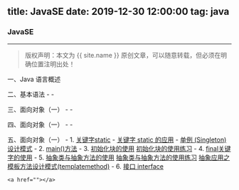 title:  JavaSE
date:   2019-12-30 12:00:00
tag:    java
---
### JavaSE

***
> 版权声明：本文为 {{ site.name }} 原创文章，可以随意转载，但必须在明确位置注明出处！

<head><link rel="stylesheet" href="../css/rouge.css"></head>

一、Java 语言概述


二、基本语法
    - <a href=""></a>
    - <a href=""></a>

三、面向对象（一）
    - <a href=""></a>
    - <a href=""></a>

四、面向对象（一）
    - <a href=""></a>
    - <a href=""></a>

五、面向对象（一）
    - 1. <a href="https://moistlin.cn/posts/%E5%85%B3%E9%94%AE%E5%AD%97static">关键字static</a>
    - <a href="https://moistlin.cn/posts/static%E5%85%B3%E9%94%AE%E5%AD%97%E7%9A%84%E5%BA%94%E7%94%A8%E7%BB%83%E4%B9%A0">关键字 static 的应用</a>
        - <a href="https://moistlin.cn/posts/%E5%8D%95%E4%BE%8B(Singleton)%E8%AE%BE%E8%AE%A1%E6%A8%A1%E5%BC%8F">单例 (Singleton)设计模式</a>
    - 2. <a href="https://moistlin.cn/posts/%E7%90%86%E8%A7%A3main%E6%96%B9%E6%B3%95%E7%9A%84%E8%AF%AD%E6%B3%95">main()方法</a> 
    - 3. <a href="https://moistlin.cn/posts/%E5%88%9D%E5%A7%8B%E5%8C%96%E5%9D%97%E7%9A%84%E4%BD%BF%E7%94%A8">初始化块的使用</a>
    <a href="https://moistlin.cn/posts/%E5%88%9D%E5%A7%8B%E5%8C%96%E5%9D%97%E7%9A%84%E7%BB%83%E4%B9%A0%E4%BD%BF%E7%94%A8">初始化块的使用练习</a>
    - 4. <a href="https://moistlin.cn/posts/final%E5%85%B3%E9%94%AE%E5%AD%97%E7%9A%84%E4%BD%BF%E7%94%A8">final关键字的使用</a>
    - 5. <a href="https://moistlin.cn/posts/%E6%8A%BD%E8%B1%A1%E7%B1%BB%E4%B8%8E%E6%8A%BD%E8%B1%A1%E6%96%B9%E6%B3%95%E7%9A%84%E4%BD%BF%E7%94%A8">抽象类与抽象方法的使用</a>
    <a href="https://moistlin.cn/posts/%E6%8A%BD%E8%B1%A1%E7%B1%BB%E4%B8%8E%E6%8A%BD%E8%B1%A1%E6%96%B9%E6%B3%95%E7%9A%84%E4%BD%BF%E7%94%A8%E7%BB%83%E4%B9%A0">抽象类与抽象方法的使用练习</a>
    <a href="https://moistlin.cn/posts/%E6%A8%A1%E6%9D%BF%E6%96%B9%E6%B3%95%E8%AE%BE%E8%AE%A1%E6%A8%A1%E5%BC%8F(TemplateMethod)">抽象应用之模板方法设计模式(templatemethod)</a>
    - 6. <a href="https://moistlin.cn/posts/%E6%8E%A5%E5%8F%A3">接口 interface</a>
    
    <a href=""></a>
